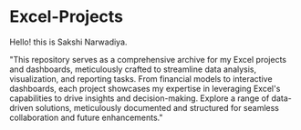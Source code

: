 # Excel-Projects
Hello! this is Sakshi Narwadiya.

"This repository serves as a comprehensive archive for my Excel projects and dashboards, meticulously crafted to streamline data analysis, visualization, and reporting tasks. From financial models to interactive dashboards, each project showcases my expertise in leveraging Excel's capabilities to drive insights and decision-making. Explore a range of data-driven solutions, meticulously documented and structured for seamless collaboration and future enhancements."
